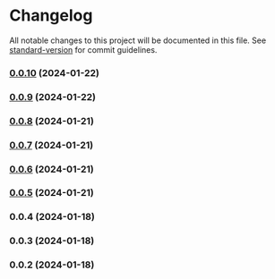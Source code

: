 # Changelog

All notable changes to this project will be documented in this file. See [standard-version](https://github.com/conventional-changelog/standard-version) for commit guidelines.

### [0.0.10](https://github.com/TJNYL/NVSBot/compare/v0.0.9...v0.0.10) (2024-01-22)

### [0.0.9](https://github.com/TJNYL/NVSBot/compare/v0.0.8...v0.0.9) (2024-01-22)

### [0.0.8](https://github.com/TJNYL/NVSBot/compare/v0.0.6...v0.0.8) (2024-01-21)

### [0.0.7](https://github.com/TJNYL/NVSBot/compare/v0.0.6...v0.0.7) (2024-01-21)

### [0.0.6](https://github.com/TJNYL/NVSBot/compare/v0.0.4...v0.0.6) (2024-01-21)

### [0.0.5](https://github.com/TJNYL/NVSBot/compare/v0.0.4...v0.0.5) (2024-01-21)

### 0.0.4 (2024-01-18)

### 0.0.3 (2024-01-18)

### 0.0.2 (2024-01-18)
